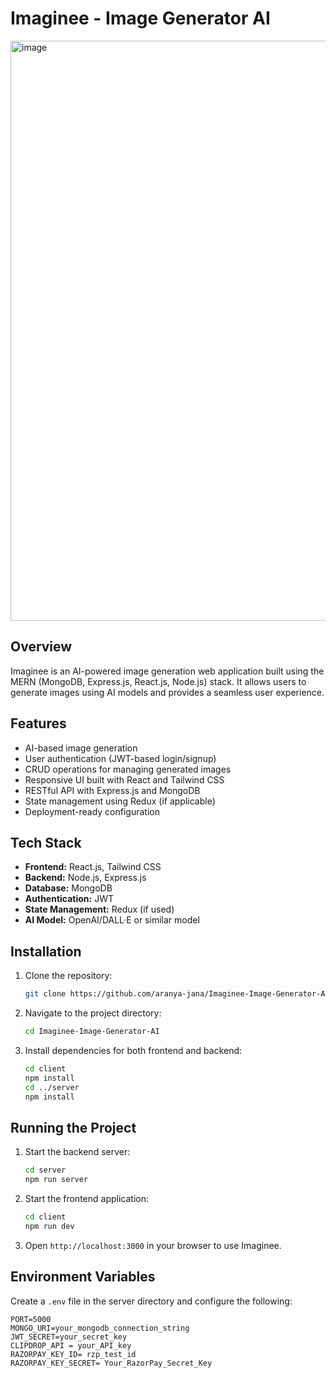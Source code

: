 # Imaginee - Image Generator AI

<img width="928" alt="image" src="https://github.com/user-attachments/assets/feee1548-08a8-4499-8b16-47830e06b36e" />


## Overview
Imaginee is an AI-powered image generation web application built using the MERN (MongoDB, Express.js, React.js, Node.js) stack. It allows users to generate images using AI models and provides a seamless user experience.

## Features
- AI-based image generation
- User authentication (JWT-based login/signup)
- CRUD operations for managing generated images
- Responsive UI built with React and Tailwind CSS
- RESTful API with Express.js and MongoDB
- State management using Redux (if applicable)
- Deployment-ready configuration

## Tech Stack
- **Frontend:** React.js, Tailwind CSS
- **Backend:** Node.js, Express.js
- **Database:** MongoDB
- **Authentication:** JWT
- **State Management:** Redux (if used)
- **AI Model:** OpenAI/DALL·E or similar model

## Installation
1. Clone the repository:
   ```sh
   git clone https://github.com/aranya-jana/Imaginee-Image-Generator-AI.git
   ```
2. Navigate to the project directory:
   ```sh
   cd Imaginee-Image-Generator-AI
   ```
3. Install dependencies for both frontend and backend:
   ```sh
   cd client
   npm install
   cd ../server
   npm install
   ```

## Running the Project
1. Start the backend server:
   ```sh
   cd server
   npm run server
   ```
2. Start the frontend application:
   ```sh
   cd client
   npm run dev
   ```
3. Open `http://localhost:3000` in your browser to use Imaginee.

## Environment Variables
Create a `.env` file in the server directory and configure the following:
```
PORT=5000
MONGO_URI=your_mongodb_connection_string
JWT_SECRET=your_secret_key
CLIPDROP_API = your_API_key
RAZORPAY_KEY_ID= rzp_test_id
RAZORPAY_KEY_SECRET= Your_RazorPay_Secret_Key
```

